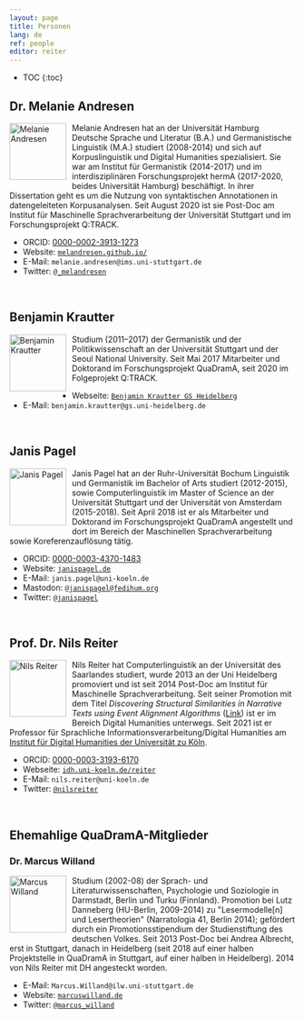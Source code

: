 ```yaml
---
layout: page
title: Personen
lang: de
ref: people
editor: reiter
---
```


* TOC
{:toc}

## Dr. Melanie Andresen

<div style="float:left;margin:0px 10px 10px 0px;padding:0;width:100px;height:100px;"><img src="{{ site.url }}/assets/about/melanie.jpg" alt="Melanie Andresen" width="100" height="100"/></div>

Melanie Andresen hat an der Universität Hamburg Deutsche Sprache und Literatur (B.A.) und Germanistische Linguistik (M.A.) studiert (2008-2014) und sich auf Korpuslinguistik und Digital Humanities spezialisiert. Sie war am Institut für Germanistik (2014-2017) und im interdisziplinären Forschungsprojekt hermA (2017-2020, beides Universität Hamburg) beschäftigt. In ihrer Dissertation geht es um die Nutzung von syntaktischen Annotationen in datengeleiteten Korpusanalysen. Seit August 2020 ist sie Post-Doc am Institut für Maschinelle Sprachverarbeitung der Universität Stuttgart und im Forschungsprojekt Q:TRACK.

- ORCID: [0000-0002-3913-1273](https://orcid.org/0000-0002-3913-1273)
- Website: [`melandresen.github.io/`](https://melandresen.github.io/)
- E-Mail: `melanie.andresen@ims.uni-stuttgart.de`
- Twitter: [`@_melandresen`](https://twitter.com/_melandresen)

<div style="clear:left">&nbsp;</div>

## Benjamin Krautter

<div style="float:left;margin:0px 10px 10px 0px;padding:0;width:100px;height:100px;"><img src="{{ site.url }}/assets/about/Benjamin.jpg" alt="Benjamin Krautter" width="100" height="100"/></div>

Studium (2011–2017) der Germanistik und der Politikwissenschaft an der Universität Stuttgart und der Seoul National University. Seit Mai 2017 Mitarbeiter und Doktorand im Forschungsprojekt QuaDramA, seit 2020 im Folgeprojekt Q:TRACK.

- Webseite: [`Benjamin Krautter GS Heidelberg`](https://www.uni-heidelberg.de/fakultaeten/neuphil/gs/ndl/albrecht/mitarbeiter/Krautter.html)
- E-Mail: `benjamin.krautter@gs.uni-heidelberg.de`

<div style="clear:left">&nbsp;</div>

## Janis Pagel

<div style="float:left;margin:0px 10px 10px 0px;padding:0;width:100px;height:100px;"><img src="{{ site.url }}/assets/about/janis.jpg" alt="Janis Pagel" width="100" height="100"/></div>

Janis Pagel hat an der Ruhr-Universität Bochum Linguistik und Germanistik im Bachelor of Arts studiert (2012-2015), sowie Computerlinguistik im Master of Science an der Universität Stuttgart und der Universität von Amsterdam (2015-2018). Seit April 2018 ist er als Mitarbeiter und Doktorand im Forschungsprojekt QuaDramA angestellt und dort im Bereich der Maschinellen Sprachverarbeitung sowie Koreferenzauflösung tätig.

- ORCID: [0000-0003-4370-1483](https://orcid.org/0000-0003-4370-1483)
- Website: [`janispagel.de`](https://janispagel.de)
- E-Mail: `janis.pagel@uni-koeln.de`
- Mastodon: [`@janispagel@fedihum.org`](https://fedihum.org/@janispagel)
- Twitter: [`@janispagel`](https://twitter.com/janispagel)

<div style="clear:left">&nbsp;</div>



## Prof. Dr. Nils Reiter

<div style="float:left;margin:0px 10px 10px 0px;padding:0;width:100px;height:100px;"><img src="{{ site.url }}/assets/about/nils.jpg" alt="Nils Reiter" width="100" height="100"/></div>

Nils Reiter hat Computerlinguistik an der Universität des Saarlandes studiert, wurde 2013 an der Uni Heidelberg promoviert und ist seit 2014 Post-Doc am Institut für Maschinelle Sprachverarbeitung. Seit seiner Promotion mit dem Titel *Discovering Structural Similarities in Narrative Texts using Event Alignment Algorithms* ([Link](http://www.ub.uni-heidelberg.de/archiv/17042)) ist er im Bereich Digital Humanities unterwegs. Seit 2021 ist er Professor für Sprachliche Informationsverarbeitung/Digital Humanities am [Institut für Digital Humanities der Universität zu Köln](https://dh.phil-fak.uni-koeln.de).

- ORCID: [0000-0003-3193-6170](https://orcid.org/0000-0003-3193-6170)
- Webseite: [`idh.uni-koeln.de/reiter`](https://idh.uni-koeln.de/reiter)
- E-Mail: `nils.reiter@uni-koeln.de`
- Twitter: [`@nilsreiter`](https://twitter.com/nilsreiter)

<div style="clear:left">&nbsp;</div>


## Ehemahlige QuaDramA-Mitglieder

### Dr. Marcus Willand
<div style="float:left;margin:0px 10px 10px 0px;padding:0;width:100px;height:100px;"><img src="{{ site.url }}/assets/about/Marcus.jpg" alt="Marcus Willand" width="100" height="100"/></div>

Studium (2002-08) der Sprach- und Literaturwissenschaften, Psychologie und Soziologie in Darmstadt, Berlin und Turku (Finnland). Promotion bei Lutz Danneberg (HU-Berlin, 2009-2014) zu "Lesermodelle[n] und Lesertheorien" (Narratologia 41, Berlin 2014); gefördert durch ein Promotionsstipendium der Studienstiftung des deutschen Volkes. Seit 2013 Post-Doc bei Andrea Albrecht, erst in Stuttgart, danach in Heidelberg (seit 2018 auf einer halben Projektstelle in QuaDramA in Stuttgart, auf einer halben in Heidelberg). 2014 von Nils Reiter mit DH angesteckt worden.

- E-Mail: `Marcus.Willand@ilw.uni-stuttgart.de`
- Website: [`marcuswilland.de`](http://www.marcuswilland.de)
- Twitter: [`@marcus_willand`](https://twitter.com/Marcus_Willand)

<div style="clear:left">&nbsp;</div>
